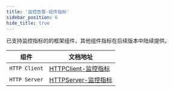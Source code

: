 ```yaml
---
title: '监控告警-组件指标'
sidebar_position: 6
hide_title: true
---
```


已支持监控指标的的框架组件，其他组件指标在后续版本中陆续提供。

| 组件 | 文档地址 |
| --- | --- |
| `HTTP Client` | [HTTPClient-监控指标](/docs/WEB服务开发/HTTPClient/HTTPClient-监控指标) |
| `HTTP Server` | [HTTPServer-监控指标](/docs/WEB服务开发/高级特性/HTTPServer-监控指标) |